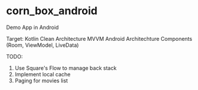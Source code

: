 # corn_box_android
Demo App in Android

Target:
Kotlin
Clean Architecture
MVVM
Android Architechture Components (Room, ViewModel, LiveData)


TODO:
1. Use Square's Flow to manage back stack
2. Implement local cache
3. Paging for movies list
